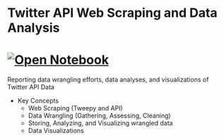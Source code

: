 # Twitter API Web Scraping and Data Analysis
# [![Open Notebook](https://img.shields.io/badge/Jupyter-Open_Notebook-blue?logo=Jupyter)](https://dpghazi.github.io/projects/twitter-api-web-scraping-data-analysis.html)
Reporting data wrangling efforts, data analyses, and visualizations of Twitter API Data
- Key Concepts
  - Web Scraping (Tweepy and API)
  - Data Wrangling (Gathering, Assessing, Cleaning) 
  - Storing, Analyzing, and Visualizing wrangled data
  - Data Visualizations
